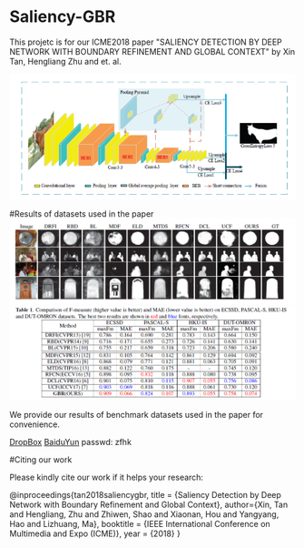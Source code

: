 # Saliency-GBR

This projetc is for our ICME2018 paper "SALIENCY DETECTION BY DEEP NETWORK WITH BOUNDARY REFINEMENT AND GLOBAL CONTEXT" by Xin Tan, Hengliang Zhu and et. al. 


![](https://github.com/tanxin2017/Saliency-GBR/blob/master/network.png)

#Results of datasets used in the paper
![](https://github.com/tanxin2017/Saliency-GBR/blob/master/results.png)
![](https://github.com/tanxin2017/Saliency-GBR/blob/master/performance.png)

We provide our results of benchmark datasets used in the paper for convenience. 

[DropBox](https://www.dropbox.com/sh/sggqofpgpm5nf95/AAA4sxEqjFdyeXgX2hlFI6EAa?dl=0)
[BaiduYun](https://pan.baidu.com/s/1inqzkkFd4c0i1131G4p70w) passwd: zfhk


#Citing our work

Please kindly cite our work if it helps your research:

@inproceedings{tan2018saliencygbr,
    title = {Saliency Detection by Deep Network with Boundary Refinement and Global Context},
    author={Xin, Tan and Hengliang, Zhu and Zhiwen, Shao and Xiaonan, Hou and Yangyang, Hao and Lizhuang, Ma},
    booktitle = {IEEE International Conference on Multimedia and Expo (ICME)},
    year = {2018}
}
